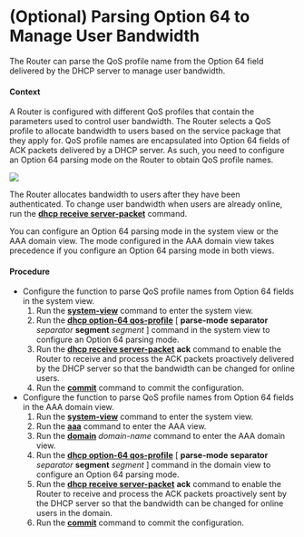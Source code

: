 (Optional) Parsing Option 64 to Manage User Bandwidth
=====================================================

The Router can parse the QoS profile name from the Option 64 field delivered by the DHCP server to manage user bandwidth.

#### Context

A Router is configured with different QoS profiles that contain the parameters used to control user bandwidth. The Router selects a QoS profile to allocate bandwidth to users based on the service package that they apply for. QoS profile names are encapsulated into Option 64 fields of ACK packets delivered by a DHCP server. As such, you need to configure an Option 64 parsing mode on the Router to obtain QoS profile names.

![](../../../../public_sys-resources/note_3.0-en-us.png) 

The Router allocates bandwidth to users after they have been authenticated. To change user bandwidth when users are already online, run the [**dhcp receive server-packet**](cmdqueryname=dhcp+receive+server-packet) command.

You can configure an Option 64 parsing mode in the system view or the AAA domain view. The mode configured in the AAA domain view takes precedence if you configure an Option 64 parsing mode in both views.



#### Procedure

* Configure the function to parse QoS profile names from Option 64 fields in the system view.
  1. Run the [**system-view**](cmdqueryname=system-view) command to enter the system view.
  2. Run the [**dhcp option-64 qos-profile**](cmdqueryname=dhcp+option-64+qos-profile) [ **parse-mode** **separator** *separator* **segment** *segment* ] command in the system view to configure an Option 64 parsing mode.
  3. Run the [**dhcp receive server-packet**](cmdqueryname=dhcp+receive+server-packet) **ack** command to enable the Router to receive and process the ACK packets proactively delivered by the DHCP server so that the bandwidth can be changed for online users.
  4. Run the [**commit**](cmdqueryname=commit) command to commit the configuration.
* Configure the function to parse QoS profile names from Option 64 fields in the AAA domain view.
  1. Run the [**system-view**](cmdqueryname=system-view) command to enter the system view.
  2. Run the [**aaa**](cmdqueryname=aaa) command to enter the AAA view.
  3. Run the [**domain**](cmdqueryname=domain) *domain-name* command to enter the AAA domain view.
  4. Run the [**dhcp option-64 qos-profile**](cmdqueryname=dhcp+option-64+qos-profile) [ **parse-mode** **separator** *separator* **segment** *segment* ] command in the domain view to configure an Option 64 parsing mode.
  5. Run the [**dhcp receive server-packet**](cmdqueryname=dhcp+receive+server-packet) **ack** command to enable the Router to receive and process the ACK packets proactively sent by the DHCP server so that the bandwidth can be changed for online users in the domain.
  6. Run the [**commit**](cmdqueryname=commit) command to commit the configuration.